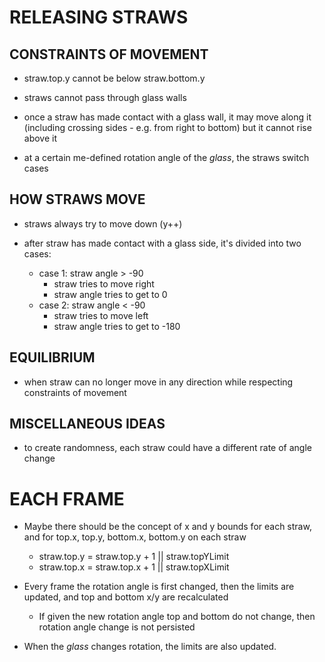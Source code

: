 # RELEASING STRAWS

## CONSTRAINTS OF MOVEMENT

- straw.top.y cannot be below straw.bottom.y

- straws cannot pass through glass walls

- once a straw has made contact with a glass wall, it may move along it (including crossing sides - e.g. from right to bottom) but it cannot rise above it

- at a certain me-defined rotation angle of the *glass*, the straws switch cases


## HOW STRAWS MOVE

- straws always try to move down (y++)

- after straw has made contact with a glass side, it's divided into two cases:
	- case 1: straw angle > -90
		- straw tries to move right
		- straw angle tries to get to 0
	- case 2: straw angle < -90
		- straw tries to move left
		- straw angle tries to get to -180


## EQUILIBRIUM

- when straw can no longer move in any direction while respecting constraints of movement


## MISCELLANEOUS IDEAS

- to create randomness, each straw could have a different rate of angle change


# ##############

# EACH FRAME

- Maybe there should be the concept of x and y bounds for each straw, and for top.x, top.y, bottom.x, bottom.y on each straw
	- straw.top.y = straw.top.y + 1 || straw.topYLimit
	- straw.top.x = straw.top.x + 1 || straw.topXLimit

- Every frame the rotation angle is first changed, then the limits are updated, and top and bottom x/y are recalculated
	- If given the new rotation angle top and bottom do not change, then rotation angle change is not persisted

- When the *glass* changes rotation, the limits are also updated.










